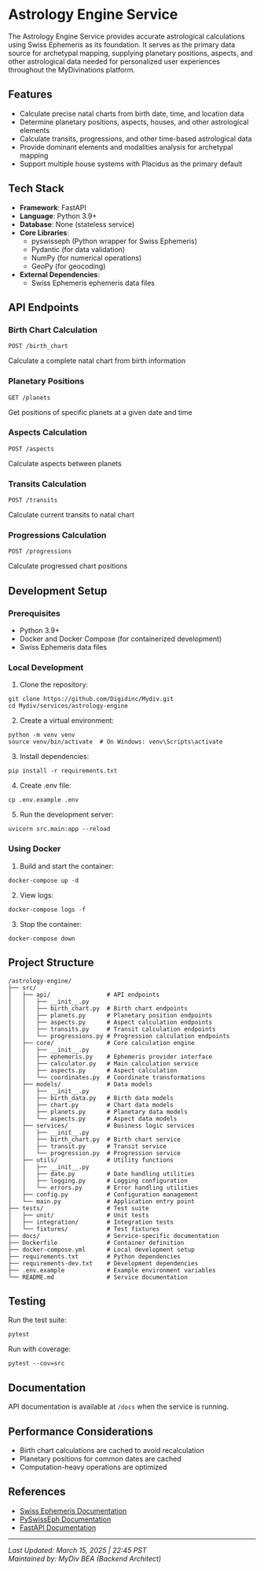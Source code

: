 # Astrology Engine Service

The Astrology Engine Service provides accurate astrological calculations using Swiss Ephemeris as its foundation. It serves as the primary data source for archetypal mapping, supplying planetary positions, aspects, and other astrological data needed for personalized user experiences throughout the MyDivinations platform.

## Features

- Calculate precise natal charts from birth date, time, and location data
- Determine planetary positions, aspects, houses, and other astrological elements
- Calculate transits, progressions, and other time-based astrological data
- Provide dominant elements and modalities analysis for archetypal mapping
- Support multiple house systems with Placidus as the primary default

## Tech Stack

- **Framework**: FastAPI
- **Language**: Python 3.9+
- **Database**: None (stateless service)
- **Core Libraries**:
  - pyswisseph (Python wrapper for Swiss Ephemeris)
  - Pydantic (for data validation)
  - NumPy (for numerical operations)
  - GeoPy (for geocoding)
- **External Dependencies**:
  - Swiss Ephemeris ephemeris data files

## API Endpoints

### Birth Chart Calculation
```
POST /birth_chart
```
Calculate a complete natal chart from birth information

### Planetary Positions
```
GET /planets
```
Get positions of specific planets at a given date and time

### Aspects Calculation
```
POST /aspects
```
Calculate aspects between planets

### Transits Calculation
```
POST /transits
```
Calculate current transits to natal chart

### Progressions Calculation
```
POST /progressions
```
Calculate progressed chart positions

## Development Setup

### Prerequisites
- Python 3.9+
- Docker and Docker Compose (for containerized development)
- Swiss Ephemeris data files

### Local Development

1. Clone the repository:
```
git clone https://github.com/Digidinc/Mydiv.git
cd Mydiv/services/astrology-engine
```

2. Create a virtual environment:
```
python -m venv venv
source venv/bin/activate  # On Windows: venv\Scripts\activate
```

3. Install dependencies:
```
pip install -r requirements.txt
```

4. Create .env file:
```
cp .env.example .env
```

5. Run the development server:
```
uvicorn src.main:app --reload
```

### Using Docker

1. Build and start the container:
```
docker-compose up -d
```

2. View logs:
```
docker-compose logs -f
```

3. Stop the container:
```
docker-compose down
```

## Project Structure

```
/astrology-engine/
├── src/
│   ├── api/                # API endpoints
│   │   ├── __init__.py
│   │   ├── birth_chart.py  # Birth chart endpoints
│   │   ├── planets.py      # Planetary position endpoints
│   │   ├── aspects.py      # Aspect calculation endpoints
│   │   ├── transits.py     # Transit calculation endpoints
│   │   └── progressions.py # Progression calculation endpoints
│   ├── core/               # Core calculation engine
│   │   ├── __init__.py
│   │   ├── ephemeris.py    # Ephemeris provider interface
│   │   ├── calculator.py   # Main calculation service
│   │   ├── aspects.py      # Aspect calculation
│   │   └── coordinates.py  # Coordinate transformations
│   ├── models/             # Data models
│   │   ├── __init__.py
│   │   ├── birth_data.py   # Birth data models
│   │   ├── chart.py        # Chart data models
│   │   ├── planets.py      # Planetary data models
│   │   └── aspects.py      # Aspect data models
│   ├── services/           # Business logic services
│   │   ├── __init__.py
│   │   ├── birth_chart.py  # Birth chart service
│   │   ├── transit.py      # Transit service
│   │   └── progression.py  # Progression service
│   ├── utils/              # Utility functions
│   │   ├── __init__.py
│   │   ├── date.py         # Date handling utilities
│   │   ├── logging.py      # Logging configuration
│   │   └── errors.py       # Error handling utilities
│   ├── config.py           # Configuration management
│   └── main.py             # Application entry point
├── tests/                  # Test suite
│   ├── unit/               # Unit tests
│   ├── integration/        # Integration tests
│   └── fixtures/           # Test fixtures
├── docs/                   # Service-specific documentation
├── Dockerfile              # Container definition
├── docker-compose.yml      # Local development setup
├── requirements.txt        # Python dependencies
├── requirements-dev.txt    # Development dependencies
├── .env.example            # Example environment variables
└── README.md               # Service documentation
```

## Testing

Run the test suite:
```
pytest
```

Run with coverage:
```
pytest --cov=src
```

## Documentation

API documentation is available at `/docs` when the service is running.

## Performance Considerations

- Birth chart calculations are cached to avoid recalculation
- Planetary positions for common dates are cached
- Computation-heavy operations are optimized

## References

- [Swiss Ephemeris Documentation](https://www.astro.com/swisseph/swephinfo_e.htm)
- [PySwissEph Documentation](https://github.com/astrorigin/pyswisseph)
- [FastAPI Documentation](https://fastapi.tiangolo.com/)

---

*Last Updated: March 15, 2025 | 22:45 PST*  
*Maintained by: MyDiv BEA (Backend Architect)*